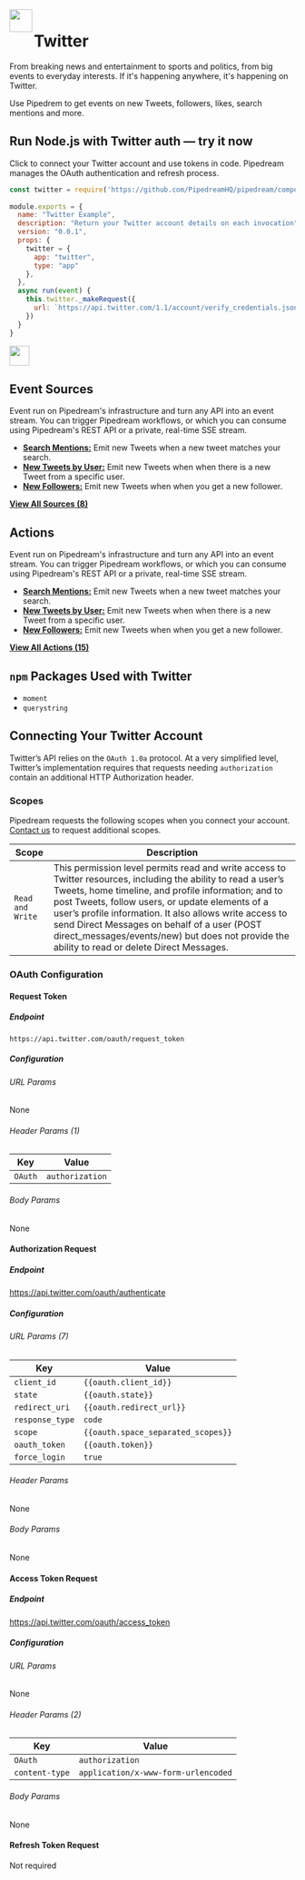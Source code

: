 <img height="40" src="https://github.com/psavkar/pipedream/raw/readme-test/images/twitter/TwitterLogo.png" align=left>    
<h1 align="left"><strong>Twitter</strong></h1>

From breaking news and entertainment to sports and politics, from big events to everyday interests. If it's happening anywhere, it's happening on Twitter.

Use Pipedrem to get events on new Tweets, followers, likes, search mentions and more.

## Run Node.js with Twitter auth — try it now

Click to connect your Twitter account and use tokens in code. Pipedream manages the OAuth authentication and refresh process.

```javascript
const twitter = require('https://github.com/PipedreamHQ/pipedream/components/twitter/twitter.app.js')
 
module.exports = {
  name: "Twitter Example",
  description: "Return your Twitter account details on each invocation", 
  version: "0.0.1",
  props: {
    twitter = {
      app: "twitter",
      type: "app"
    },
  }, 
  async run(event) {
    this.twitter._makeRequest({
      url: `https://api.twitter.com/1.1/account/verify_credentials.json`,
    })
  }
}

```
<a href="http://tod.ly/3fMdryW"><img src="https://i.ibb.co/m0bBsSL/deploy-clean.png" height="35"></a>


## Event Sources

Event run on Pipedream's infrastructure and turn any API into an event stream. You can trigger Pipedream workflows, or which you can consume using Pipedream's REST API or a private, real-time SSE stream.

- **[Search Mentions:](./sources/search-mentions)** Emit new Tweets when a new tweet matches your search.
- **[New Tweets by User:](./sources/search-mentions)** Emit new Tweets when when there is a new Tweet from a specific user.
- **[New Followers:](./sources/search-mentions)** Emit new Tweets when when you get a new follower.

**[View All Sources (8)](./sources/search-mentions)**


## Actions

Event run on Pipedream's infrastructure and turn any API into an event stream. You can trigger Pipedream workflows, or which you can consume using Pipedream's REST API or a private, real-time SSE stream.

- **[Search Mentions:](./sources/search-mentions)** Emit new Tweets when a new tweet matches your search.
- **[New Tweets by User:](./sources/search-mentions)** Emit new Tweets when when there is a new Tweet from a specific user.
- **[New Followers:](./sources/search-mentions)** Emit new Tweets when when you get a new follower.

**[View All Actions (15)](./sources/search-mentions)**

## `npm` Packages Used with Twitter

- `moment`
- `querystring`

## Connecting Your Twitter Account

Twitter’s API relies on the `OAuth 1.0a` protocol. At a very simplified level, Twitter’s implementation requires that requests needing `authorization` contain an additional HTTP Authorization header.

### Scopes

Pipedream requests the following scopes when you connect your account. [Contact us](https://pipedream.com) to request additional scopes.

| Scope     | Description           |
| ------- | --------------- |
| `Read and Write` | This permission level permits read and write access to Twitter resources, including the ability to read a user’s Tweets, home timeline, and profile information; and to post Tweets, follow users, or update elements of a user’s profile information. It also allows write access to send Direct Messages on behalf of a user (POST direct_messages/events/new) but does not provide the ability to read or delete Direct Messages. |

### OAuth Configuration

#### Request Token

##### Endpoint

`https://api.twitter.com/oauth/request_token`

##### Configuration

###### URL Params

None

###### Header Params (1)

| Key     | Value           |
| ------- | --------------- |
| `OAuth` | `authorization` |

###### Body Params

None

#### Authorization Request

##### Endpoint

https://api.twitter.com/oauth/authenticate

##### Configuration

###### URL Params (7)

| Key             | Value                              |
| --------------- | ---------------------------------- |
| `client_id`     | `{{oauth.client_id}}`              |
| `state`         | `{{oauth.state}}`                  |
| `redirect_uri`  | `{{oauth.redirect_url}}`           |
| `response_type` | `code`                             |
| `scope`         | `{{oauth.space_separated_scopes}}` |
| `oauth_token`   | `{{oauth.token}}`                  |
| `force_login`   | `true`                             |

###### Header Params

None

###### Body Params

None

#### Access Token Request

##### Endpoint

https://api.twitter.com/oauth/access_token

##### Configuration

###### URL Params 

None

###### Header Params (2)

| Key            | Value                               |
| -------------- | ----------------------------------- |
| `OAuth`        | `authorization`                     |
| `content-type` | `application/x-www-form-urlencoded` |

###### Body Params

None

#### Refresh Token Request

Not required

